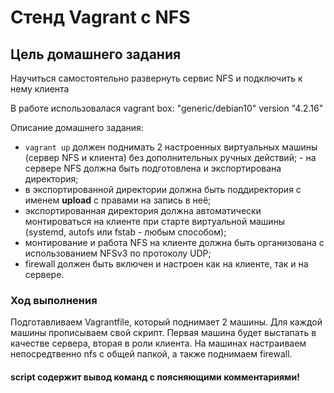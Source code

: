 # Стенд Vagrant с NFS 
## Цель домашнего задания
Научиться самостоятельно развернуть сервис NFS и подключить к нему клиента 

В работе использовалася vagrant box: "generic/debian10" version "4.2.16"

Описание домашнего задания:
- `vagrant up` должен поднимать 2 настроенных виртуальных машины (сервер NFS и клиента) без дополнительных ручных действий; - на сервере NFS должна быть подготовлена и экспортирована директория; 
- в экспортированной директории должна быть поддиректория с именем __upload__ с правами на запись в неё; 
- экспортированная директория должна автоматически монтироваться на клиенте при старте виртуальной машины (systemd, autofs или fstab -  любым способом); 
- монтирование и работа NFS на клиенте должна быть организована с использованием NFSv3 по протоколу UDP; 
- firewall должен быть включен и настроен как на клиенте, так и на сервере. 

### Ход выполнения
Подготавливаем Vagrantfile, который поднимает 2 машины. Для каждой машины прописываем свой скрипт. Первая машина будет выстапать в качестве сервера, вторая в роли клиента. На машинах настраиваем непосредтвенно nfs с общей папкой, а также поднимаем firewall.  



#### script содержит вывод команд с поясняющими комментариями!
